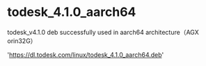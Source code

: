 # todesk_4.1.0_aarch64
todesk_v4.1.0 deb successfully used in aarch64  architecture（AGX orin32G）

'https://dl.todesk.com/linux/todesk_4.1.0_aarch64.deb'

